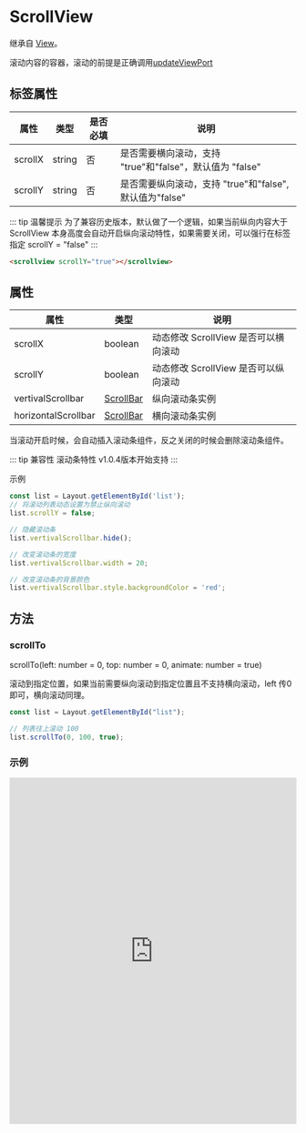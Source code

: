 # ScrollView

继承自 [View](../components/view.html)。

滚动内容的容器，滚动的前提是正确调用[updateViewPort](../api/api.html#updateviewport)

## 标签属性
|      属性      |  类型  | 是否必填 |          说明          |
|----------------|--------|--------|------------------------|
| scrollX | string |   否  |  是否需要横向滚动，支持 "true"和"false"，默认值为 "false" |
| scrollY | string |   否  | 是否需要纵向滚动，支持 "true"和"false", 默认值为"false" |
::: tip 温馨提示
为了兼容历史版本，默认做了一个逻辑，如果当前纵向内容大于 ScrollView 本身高度会自动开启纵向滚动特性，如果需要关闭，可以强行在标签指定 scrollY = "false"
:::


``` html
<scrollview scrollY="true"></scrollview>
```

## 属性
| 属性      | 类型   | 说明                                                                       |
| --------- | ------ | -------------------------------------------------------------------------- |
| scrollX   | boolean | 动态修改 ScrollView 是否可以横向滚动 |
| scrollY   | boolean | 动态修改 ScrollView 是否可以纵向滚动 |
| vertivalScrollbar | [ScrollBar](./scrollbar.md) | 纵向滚动条实例 |
| horizontalScrollbar | [ScrollBar](./scrollbar.md)  | 横向滚动条实例 |

当滚动开启时候，会自动插入滚动条组件，反之关闭的时候会删除滚动条组件。

::: tip 兼容性
滚动条特性 v1.0.4版本开始支持
:::

示例
``` js
const list = Layout.getElementById('list');
// 将滚动列表动态设置为禁止纵向滚动
list.scrollY = false;

// 隐藏滚动条
list.vertivalScrollbar.hide();

// 改变滚动条的宽度
list.vertivalScrollbar.width = 20;

// 改变滚动条的背景颜色
list.vertivalScrollbar.style.backgroundColor = 'red';
```

## 方法
### scrollTo

scrollTo(left: number = 0, top: number = 0, animate: number = true)

滚动到指定位置，如果当前需要纵向滚动到指定位置且不支持横向滚动，left 传0即可，横向滚动同理。
```js
const list = Layout.getElementById("list");

// 列表往上滚动 100
list.scrollTo(0, 100, true);
```


### 示例
<iframe height="609.4705810546875" style="width: 100%;" scrolling="no" title="Layout RankList" src="https://codepen.io/yuanzm/embed/QWZybox?default-tab=html%2Cresult&editable=true" frameborder="no" loading="lazy" allowtransparency="true" allowfullscreen="true">
  See the Pen <a href="https://codepen.io/yuanzm/pen/QWZybox">
  Layout RankList</a> by yuanzm (<a href="https://codepen.io/yuanzm">@yuanzm</a>)
  on <a href="https://codepen.io">CodePen</a>.
</iframe>
